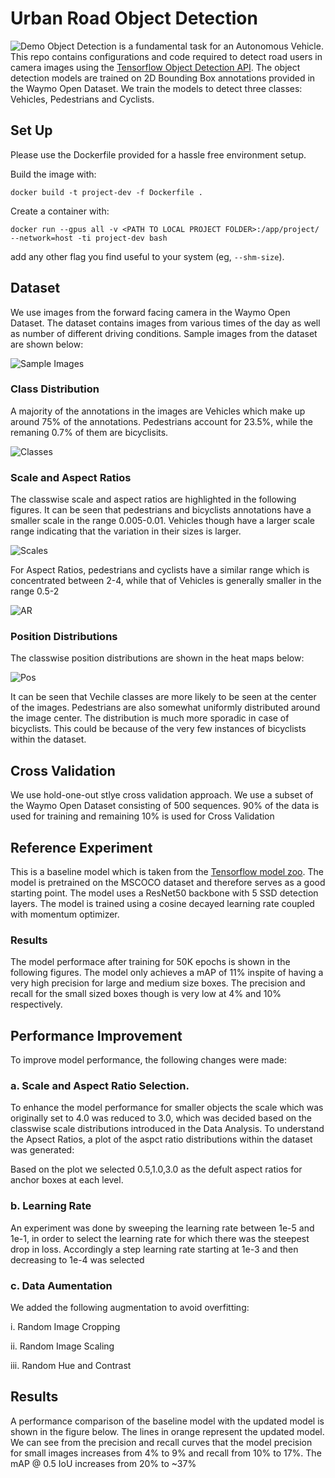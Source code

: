 
# Urban Road Object Detection
![Demo](https://github.com/nsteve2407/urban-road-osbtacle-detection/blob/master/images/demo.gif)
Object Detection is a fundamental task for an Autonomous Vehicle. This repo contains configurations and code required to detect road users in camera images using the [Tensorflow Object Detection API](https://github.com/tensorflow/models/tree/master/research/object_detection). The object detection models are trained on 2D Bounding Box annotations provided in the Waymo Open Dataset. We train the models to detect three classes: Vehicles, Pedestrians and Cyclists.



## Set Up
Please use the Dockerfile provided for a hassle free environment setup.

Build the image with:
```
docker build -t project-dev -f Dockerfile .
```

Create a container with:
```
docker run --gpus all -v <PATH TO LOCAL PROJECT FOLDER>:/app/project/ --network=host -ti project-dev bash
```
add any other flag you find useful to your system (eg, `--shm-size`).
## Dataset
We use images from the forward facing camera in the Waymo Open Dataset. The dataset contains images from various times of the day as well as number of different driving conditions. Sample images from the dataset are shown below:

![Sample Images](https://github.com/nsteve2407/urban-road-osbtacle-detection/blob/master/dataset.png)

### Class Distribution
A majority of the annotations in the images are Vehicles which make up around 75% of the annotations. Pedestrians account for 23.5%, while the remaning 0.7% of them are bicyclisits.

![Classes](https://github.com/nsteve2407/urban-road-osbtacle-detection/blob/master/images/classes.png)

### Scale and Aspect Ratios
The classwise scale and aspect ratios are highlighted in the following figures. It can be seen that pedestrians and bicyclists annotations have a smaller scale in the range 0.005-0.01. Vehicles though have a larger scale range indicating that the variation in their sizes is larger.

![Scales](https://github.com/nsteve2407/urban-road-osbtacle-detection/blob/master/images/bbox-scale.png)

For Aspect Ratios, pedestrians and cyclists have a similar range which is concentrated between 2-4, while that of Vehicles is generally smaller in the range 0.5-2

![AR](https://github.com/nsteve2407/urban-road-osbtacle-detection/blob/master/images/bbox-aspect-ratio.png)

### Position Distributions
The classwise position distributions are shown in the heat maps below:

![Pos](https://github.com/nsteve2407/urban-road-osbtacle-detection/blob/master/images/position-distributions.png)

It can be seen that Vechile classes are more likely to be seen at the center of the images. Pedestrians are also somewhat uniformly distributed around the image center. The distribution is much more sporadic in case of bicyclists. This could be because of the very few instances of bicyclists within the dataset.
## Cross Validation
We use hold-one-out stlye cross validation approach. We use a subset of the Waymo Open Dataset consisting of 500 sequences. 90% of the data is used for training and remaining 10% is used for Cross Validation
## Reference Experiment
This is a baseline model which is taken from the [Tensorflow model zoo](https://github.com/tensorflow/models/blob/master/research/object_detection/g3doc/tf2_detection_zoo.md). The model is pretrained on the MSCOCO dataset and therefore serves as a good starting point. The model uses a ResNet50 backbone with 5 SSD detection layers. The model is trained using a cosine decayed learning rate coupled with momentum optimizer.

### Results
The model performace after training for 50K epochs is shown in the following figures. The model only achieves a mAP of 11% inspite of having a very high precision for large and medium size boxes. The precision and recall for the small sized boxes though is very low at 4% and 10% respectively.
## Performance Improvement
To improve model performance, the following changes were made:

### a. Scale and Aspect Ratio Selection.
To enhance the model performance for smaller objects the scale which was originally set to 4.0 was reduced to 3.0, which was decided based on the classwise scale distributions introduced in the Data Analysis. To understand the Apsect Ratios, a plot of the aspct ratio distributions within the dataset was generated:

Based on the plot we selected 0.5,1.0,3.0 as the defult aspect ratios for anchor boxes at each level.

### b. Learning Rate
An experiment was done by sweeping the learning rate between 1e-5 and 1e-1, in order to select the learning rate for which there was the steepest drop in loss. Accordingly a step learning rate starting at 1e-3 and then decreasing to 1e-4 was selected

### c. Data Aumentation
We added the following augmentation to avoid overfitting:

i. Random Image Cropping

ii. Random Image Scaling

iii. Random Hue and Contrast


## Results
A performance comparison of the baseline model with the updated model is shown in the figure below. The lines in orange represent the updated model.
We can see from the precision and recall curves that the model precision for small images increases from 4% to 9% and recall from 10% to 17%. The mAP @ 0.5 IoU increases from 20% to ~37%
